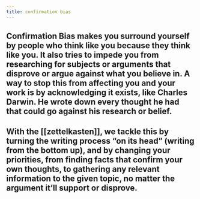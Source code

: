 ```yaml
---
title: confirmation bias
---
```


## Confirmation Bias makes you surround yourself by people who think like you because they think like you. It also tries to impede you from researching for subjects or arguments that disprove or argue against what you believe in. A way to stop this from affecting you and your work is by acknowledging it exists, like Charles Darwin. He wrote down every thought he had that could go against his research or belief.
## With the [[zettelkasten]], we tackle this by turning the writing process “on its head” (writing from the bottom up), and by changing your priorities, from finding facts that confirm your own thoughts, to gathering any relevant information to the given topic, no matter the argument it’ll support or disprove.
##
